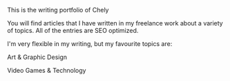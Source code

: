 This is the writing portfolio of Chely

You will find articles that I have written in my freelance work about a variety of topics. All of the entries are SEO optimized.

I'm very flexible in my writing, but my favourite topics are:

Art & Graphic Design

Video Games & Technology